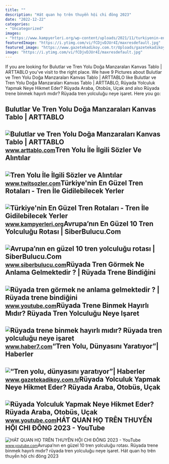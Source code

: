 ```yaml
---
title: ""
description: "Hát quan họ trên thuyền hội chi đông 2023"
date: "2022-12-22"
categories:
- "Uncategorized"
images:
- "https://www.kampyerleri.org/wp-content/uploads/2021/11/turkiyenin-en-guzel-tren-rotalari-tren-ile-gidilebilecek-yerler.jpg"
featuredImage: "https://i.ytimg.com/vi/fCDjvDJUr4I/maxresdefault.jpg"
featured_image: "https://www.gazetekadikoy.com.tr/Uploads/gazetekadikoy.com.tr/haberler/200495576253251-img.jpg"
image: "https://i.ytimg.com/vi/fCDjvDJUr4I/maxresdefault.jpg"
---
```


If you are looking for Bulutlar ve Tren Yolu Doğa Manzaraları Kanvas Tablo | ARTTABLO you've visit to the right place. We have 9 Pictures about Bulutlar ve Tren Yolu Doğa Manzaraları Kanvas Tablo | ARTTABLO like Bulutlar ve Tren Yolu Doğa Manzaraları Kanvas Tablo | ARTTABLO, Rüyada Yolculuk Yapmak Neye Hikmet Eder? Rüyada Araba, Otobüs, Uçak and also Rüyada trene binmek hayırlı mıdır? Rüyada tren yolculuğu neye işaret. Here you go:

Bulutlar Ve Tren Yolu Doğa Manzaraları Kanvas Tablo | ARTTABLO
--------------------------------------------------------------

 ![Bulutlar ve Tren Yolu Doğa Manzaraları Kanvas Tablo | ARTTABLO](https://www.arttablo.com/upload/U-bulutlar-ve-tren-yolu-doga-manzaralari-kanvas-tablo1455356548-800.jpg) <small>www.arttablo.com</small>Tren Yolu İle İlgili Sözler Ve Alıntılar
----------------------------------------

 ![Tren Yolu İle İlgili Sözler ve Alıntılar](https://www.twitsozler.com/upload/photos/2021/08/G9BAvEKpHMyY4xemIQE7_07_b06f775e0abfdfb2b9e05f644d4aae8d_image.jpg) <small>www.twitsozler.com</small>Türkiye'nin En Güzel Tren Rotaları - Tren İle Gidilebilecek Yerler
------------------------------------------------------------------

 ![Türkiye'nin En Güzel Tren Rotaları - Tren İle Gidilebilecek Yerler](https://www.kampyerleri.org/wp-content/uploads/2021/11/turkiyenin-en-guzel-tren-rotalari-tren-ile-gidilebilecek-yerler.jpg) <small>www.kampyerleri.org</small>Avrupa’nın En Güzel 10 Tren Yolculuğu Rotası | SiberBulucu.Com
--------------------------------------------------------------

 ![Avrupa’nın en güzel 10 tren yolculuğu rotası | SiberBulucu.Com](https://cdn1.ntv.com.tr/gorsel/HbHFSsw3bEmi7fQAaAlw6Q.jpg?width=1200&mode=crop&scale=both) <small>www.siberbulucu.com</small>Rüyada Tren Görmek Ne Anlama Gelmektedir ? | Rüyada Trene Bindiğini
-------------------------------------------------------------------

 ![Rüyada tren görmek ne anlama gelmektedir ? | Rüyada trene bindiğini](https://i.ytimg.com/vi/eg8z4BYXiQI/maxresdefault.jpg) <small>www.youtube.com</small>Rüyada Trene Binmek Hayırlı Mıdır? Rüyada Tren Yolculuğu Neye Işaret
--------------------------------------------------------------------

 ![Rüyada trene binmek hayırlı mıdır? Rüyada tren yolculuğu neye işaret](https://i20.haber7.net/resize/1280x720/haber/haber7/photos/2021/52/ruyada_trenle_yolculuk_yapmak_hayirli_midir_ruyada_tren_gormek_neye_isaret_eder_1640846376_9616.jpg) <small>www.haber7.com</small>“Tren Yolu, Dünyasını Yaratıyor”| Haberler
------------------------------------------

 ![“Tren yolu, dünyasını yaratıyor”| Haberler](https://www.gazetekadikoy.com.tr/Uploads/gazetekadikoy.com.tr/haberler/200495576253251-img.jpg) <small>www.gazetekadikoy.com.tr</small>Rüyada Yolculuk Yapmak Neye Hikmet Eder? Rüyada Araba, Otobüs, Uçak
-------------------------------------------------------------------

 ![Rüyada Yolculuk Yapmak Neye Hikmet Eder? Rüyada Araba, Otobüs, Uçak](https://i.ytimg.com/vi/fCDjvDJUr4I/maxresdefault.jpg) <small>www.youtube.com</small>HÁT QUAN HỌ TRÊN THUYỀN HỘI CHI ĐÔNG 2023 - YouTube
---------------------------------------------------

 ![HÁT QUAN HỌ TRÊN THUYỀN HỘI CHI ĐÔNG 2023 - YouTube](https://i.ytimg.com/vi/LXy-jF4neyE/maxresdefault.jpg?sqp=-oaymwEmCIAKENAF8quKqQMa8AEB-AH-CYAC0AWKAgwIABABGGIgZShSMA8=&rs=AOn4CLACINe0VU-gEYESwZFKQkF4lYZ0Ug) <small>www.youtube.com</small>Avrupa’nın en güzel 10 tren yolculuğu rotası. Rüyada trene binmek hayırlı mıdır? rüyada tren yolculuğu neye işaret. Hát quan họ trên thuyền hội chi đông 2023

